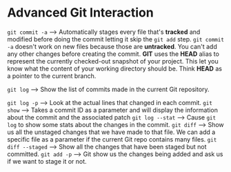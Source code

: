 # Advanced Git Interaction
`git commit -a`
--> Automatically stages every file that's **tracked** and modified before doing the commit letting it skip the `git add` step. `git commit -a` doesn't work on new files because those are **untracked**. You can't add any other changes before creating the commit.
**GIT** uses the **HEAD** alias to represent the currently checked-out snapshot of your project. This let you know what the content of your working directory should be. Think **HEAD** as a pointer to the current branch.

`git log`
--> Show the list of commits made in the current Git repository. 

`git log -p`
--> Look at the actual lines that changed in each commit.
`git show`
--> Takes a commit ID as a parameter and will display the information about the commit and the associated patch
`git log --stat`
--> Cause `git log` to show some stats about the changes in the commit.
`git diff`
--> Show us all the unstaged changes that we have made to that file. We can add a specific file as a parameter if the current Git repo contains many files. 
`git diff --staged`
--> Show all the changes that have been staged but not committed. 
`git add -p`
--> Git show us  the changes being added and ask us if we want to stage it or not.